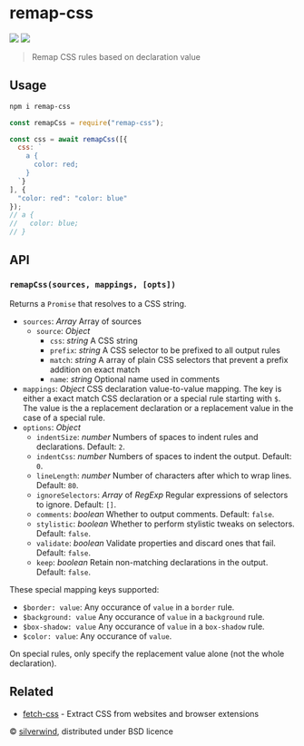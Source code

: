 # remap-css
[![](https://img.shields.io/npm/v/remap-css.svg?style=flat)](https://www.npmjs.org/package/remap-css) [![](https://img.shields.io/npm/dm/remap-css.svg)](https://www.npmjs.org/package/remap-css)
> Remap CSS rules based on declaration value

## Usage

```bash
npm i remap-css
```

```js
const remapCss = require("remap-css");

const css = await remapCss([{
  css: `
    a {
      color: red;
    }
  `}
], {
  "color: red": "color: blue"
});
// a {
//   color: blue;
// }
```

## API
### `remapCss(sources, mappings, [opts])`

Returns a `Promise` that resolves to a CSS string.

- `sources`: *Array* Array of sources
  - `source`: *Object*
    - `css`: *string* A CSS string
    - `prefix`: *string* A CSS selector to be prefixed to all output rules
    - `match`: *string* A array of plain CSS selectors that prevent a prefix addition on exact match
    - `name`: *string* Optional name used in comments
- `mappings`: *Object* CSS declaration value-to-value mapping. The key is either a exact match CSS declaration or a special rule starting with `$`. The value is the a replacement declaration or a replacement value in the case of a special rule.
- `options`: *Object*
  - `indentSize`: *number* Numbers of spaces to indent rules and declarations. Default: `2`.
  - `indentCss`: *number* Numbers of spaces to indent the output. Default: `0`.
  - `lineLength`: *number* Number of characters after which to wrap lines. Default: `80`.
  - `ignoreSelectors`: *Array* of *RegExp* Regular expressions of selectors to ignore. Default: `[]`.
  - `comments`: *boolean* Whether to output comments. Default: `false`.
  - `stylistic`: *boolean* Whether to perform stylistic tweaks on selectors. Default: `false`.
  - `validate`: *boolean* Validate properties and discard ones that fail. Default: `false`.
  - `keep`: *boolean* Retain non-matching declarations in the output. Default: `false`.

These special mapping keys supported:

- `$border: value`: Any occurance of `value` in a `border` rule.
- `$background: value` Any occurance of `value` in a `background` rule.
- `$box-shadow: value` Any occurance of `value` in a `box-shadow` rule.
- `$color: value`: Any occurance of `value`.

On special rules, only specify the replacement value alone (not the whole declaration).

## Related

- [fetch-css](https://github.com/silverwind/fetch-css) - Extract CSS from websites and browser extensions

© [silverwind](https://github.com/silverwind), distributed under BSD licence
